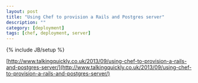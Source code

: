 ```yaml
---
layout: post
title: "Using Chef to provision a Rails and Postgres server"
description: ""
category: [deployment]
tags: [chef, deployment, server]
---
```

{% include JB/setup %}

[http://www.talkingquickly.co.uk/2013/09/using-chef-to-provision-a-rails-and-postgres-server/](http://www.talkingquickly.co.uk/2013/09/using-chef-to-provision-a-rails-and-postgres-server/)
